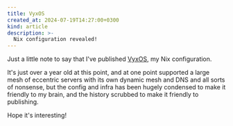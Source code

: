 ```yaml
---
title: VyxOS
created_at: 2024-07-19T14:27:00+0300
kind: article
description: >-
  Nix configuration revealed!
---
```


<section id="top">

Just a little note to say that I've published [VyxOS], my Nix configuration.

It's just over a year old at this point, and at one point supported a large mesh
of eccentric servers with its own dynamic mesh and DNS and all sorts of
nonsense, but the config and infra has been hugely condensed to make it friendly
to my brain, and the history scrubbed to make it friendly to publishing.

Hope it's interesting!

[VyxOS]: https://github.com/kivikakk/vyxos

</section>
